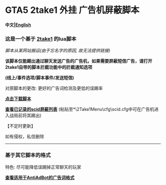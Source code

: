 # GTA5 2take1 外挂 广告机屏蔽脚本

**中文|[English](https://github.com/ender-zhao/GTA5-2take1-KickADS-bot-LuaScript/tree/main/English)**

### 这是一个基于 [2take1](https://gta.2take1.menu/) 的lua脚本

*脚本从某网站搬运(由于忘名字的原因, 故无法提供链接)*

**该脚本仅能踢出通过聊天发送广告的广告机，如果需要屏蔽短信广告，请打开2take1自带的脚本拦截功能中的拦截通知选项**

**(线上/事件选项/脚本事件/发送短信)**

对原脚本的更改: 更好的广告词检测及更低的误踢率

**[点击下载脚本](https://github.com/ender-zhao/GTA5-2take1-KickADS-bot-LuaScript/releases/download/script/ADS-Blocker-CN.lua)**

**[查看已记录的scid屏蔽列表](https://github.com/ender-zhao/GTA5-2take1-KickADS-bot-LuaScript/blob/main/scid.cfg)** (粘贴至*\2Take1Menu\cfg\scid.cfg中可在广告机进入战局前将其踢出)

【不定时更新】

如有侵权，私信删除

****

### 基于其它脚本的格式

特色: 尽可能降低误踢掉正常聊天的玩家

**[查看适用于AntiAdBot的广告词格式](https://github.com/Z-Siqi/GTA5-2take1-KickADS-bot-LuaScript/blob/main/ToAntiAdBot)**
